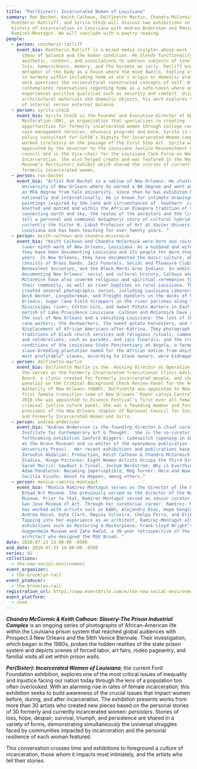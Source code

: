 ```yaml
---
title: "Per(Sister): Incarcerated Women of Louisiana"
summary: Ron Bechet, Keith Calhoun, Dolfinette Martin, Chandra McCormick,
  Rontherin Ratcliff, and Syrita Steib will discuss two exhibitions on the
  history of incarceration in Louisiana with Andrea Andersson and Mónica
  Ramírez-Montagut. We will conclude with a poetry reading.
people:
  - person: rontherin-ratliff
    event_bio: Rontherin Ratliff is a mixed media sculptor whose work focuses on
      ideas of balance and the human condition. He blends functionality,
      aesthetic, context, and associations to address subjects of loneliness,
      loss, homesickness, memory, and the burdens we carry. Ratliff examines the
      metaphor of the body as a house where the mind dwells. Feeling at home or
      in harmony within including home as one's origin or domestic place. The
      work questions the sociocultural constructed concepts of self. With it, he
      contemplates reservations regarding home as a safe-haven where one
      experiences positive qualities such as security and comfort. Using
      architectural materials and domestic objects, his work explores the notion
      of internal versus external balance.
  - person: syrita-steib
    event_bio: Syrita Steib is the Founder and Executive Director of Operation
      Restoration (OR), an organization that specializes in creating
      opportunities for formerly incarcerated women through college courses,
      case management services, advocacy programs and more. Syrita is also a
      policy consultant for Cut50’s Dignity for Incarcerated Women campaign and
      worked tirelessly on the passage of the First Step Act. Syrita was
      appointed by the Governor to the Louisiana Justice Reinvestment oversight
      council and is the Vice-chair for the Louisiana Task Force on Women’s
      Incarceration. She also helped create and was featured in the Newcomb Art
      Museum’s Per(Sister) exhibit which shared the stories of currently and
      formerly incarcerated women.
  - person: ron-bechet
    event_bio: "Artist Ron Bechet is a native of New Orleans. He studied art at the
      University of New Orleans where he earned a BA degree and went on to earn
      an MFA degree from Yale University. Since then he has exhibited his work
      nationally and internationally. He is known for intimate drawings and
      paintings inspired by the land and circumstances of  Southern  Louisiana,
      knotted and matted and within the African Diaspora tradition of trees
      connecting earth and sky, the realms of the ancestors and the living. They
      tell a personal and communal metaphoric story of cultural hybridity. He is
      currently the Victor H. Labat Professor of Art at Xavier University of
      Louisiana and has been teaching for over twenty years. "
  - person: keith-calhoun-and-chandra-mccormick
    event_bio: "Keith Calhoun and Chandra McCormick were born and raised in the
      lower ninth ward of New Orleans, Louisiana. As a husband and wife team,
      they have been documenting Louisiana and its people for more than 25
      years. In New Orleans, they have documented the music culture, which
      consists of Brass Bands, Jazz Funerals, Social and Pleasure Clubs,
      Benevolent Societies, and the Black Mardi Gras Indians. In addition to
      documenting New Orleans' social and cultural history, Calhoun and
      McCormick have also covered religious and spiritual ceremonies throughout
      their community, as well as river baptisms in rural Louisiana. They have
      created several photographic series, including Louisiana Laborers; The
      Dock Worker, Longshoreman, and Freight Handlers on the docks of New
      Orleans; Sugar Cane Field Scrappers in the river parishes along the
      Mississippi river; Cotton Gins, and Sweet Potato Workers in East Carrol
      parish of Lake Providence Louisiana. Calhoun and McCormick have documented
      the soul of New Orleans and a vanishing Louisiana: the last of the sugar
      cane workers, the dockworkers, the sweet potato harvesters, and the
      displacement of African Americans after Katrina. They photograph the
      traditions of black church services and religious rituals; community rites
      and celebrations, such as parades, and jazz funerals; and the cruel
      conditions of the Louisiana State Penitentiary at Angola, a former
      slave-breeding plantation named for the African nation from which “the
      most profitable” slaves, according to slave owners, were kidnapped."
  - person: dolfinette-martin
    event_bio: Dolfinette Martin is the  Housing Director at Operation Restoration.
      She serves on the Formerly Incarcerated Transitional Clinic Advisory
      Board, a clinic created for formerly incarcerated people, and she is a
      panelist on the Criminal Background Check Review Panel for the Housing
      Authority of New Orleans (HANO). Dolfinette was appointed to New Orleans
      first female transition team of New Orleans’ Mayor Latoya Cantrell. In
      2018 she was appointed to Essence Festival’s first ever all-female
      criminal justice reform panel. She was a founding member and former
      president of the New Orleans chapter of National Council for Incarcerated
      and Formerly Incarcerated Women and Girls.
  - person: andrea-andersson
    event_bio: "Andrea Andersson is the founding director & chief curator of Rivers
      Institute for Contemporary Art & Thought.  She is the co-curator of the
      forthcoming exhibition Sanford Biggers: Codeswitch (opening in September
      at the Bronx Museum) and co-editor of the eponymous publication (Yale
      University Press).  Her recent exhibitions and publications have included
      Zarouhie Abdalian: Production, Keith Calhoun & Chandra McCormick: Labor
      Studies, Hinge Pictures: Eight Women Artists Occupy the Third Dimension,
      Sarah Morris: Sawdust & Tinsel, Jockum Nordström: Why is Everthing A Rag,
      Adam Pendleton: Becoming Imperceptible, Meg Turner: Here and Now, and
      Cecilia Vicuña: About to Happen, among others."
  - person: monica-ramirez-montagut
    event_bio: "Mónica Ramírez-Montagut serves as the director of the Eli and Edythe
      Broad Art Museum. She previously served as the director of the Newcomb Art
      Museum. Prior to that, Ramírez-Montagut served as senior curator at the
      San Jose Museum of Art. Through her curatorial career, Ramírez- Montagut
      has worked with artists such as KAWS, Alejandro Diaz, Hope Gangloff,
      Andrea Dezsö, Kate Clark, Regina Silveira, Chelpa Ferro, and Erik Parker.
      Tapping into her experience as an architect, Ramírez-Montagut also curated
      exhibitions such as Restoring a Masterpiece: Frank Lloyd Wright‘s
      Guggenheim Museum and Zaha Hadid, a 30-year retrospective of the acclaimed
      architect who designed the MSU Broad. "
date: 2020-07-23 13:00:00 -0500
end_date: 2020-07-23 14:00:00 -0500
series: 92
collections:
  - the-new-social-environment
event_organizer:
  - the-brooklyn-rail
event_producer:
  - the-brooklyn-rail
registration_url: https://www.eventbrite.com/e/the-new-social-environment-92-persister-tickets-113817898398
event_platform:
  - zoom
---
```

***Chandra McCormic & Keith Calhoun: Slavery-The Prison Industrial Complex*** is an ongoing series of photographs of African-American life within the Louisiana prison system that reached global audiences with Prospect.3 New Orleans and the 56th Venice Biennale. Their investigation, which began in the 1980s, probes the hidden realities of the state prison system and depicts scenes of forced labor, art fairs, rodeo pageantry, and familial visits all set within prison walls.

***Per(Sister): Incarcerated Women of Louisiana***, the current Ford Foundation exhibition, explores one of the most critical issues of inequality and injustice facing our nation today through the lens of a population too often overlooked. With an alarming rise in rates of female incarceration, this exhibition seeks to build awareness of the crucial issues that impact women before, during, and after incarceration. The exhibition presents works from more than 30 artists who created new pieces based on the personal stories of 30 formerly and currently incarcerated women: *persisters*. Stories of loss, hope, despair, survival, triumph, and persistence are shared in a variety of forms, demonstrating simultaneously the universal struggles faced by communities impacted by incarceration and the personal resilience of each woman featured. 

This conversation crosses time and exhibitions to foreground a culture of incarceration, those whom it impacts most intimately, and the artists who tell their stories.